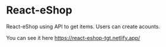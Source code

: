 # React-eShop
React-eShop using API to get items. Users can create acounts.

You can see it here https://react-eshop-tgt.netlify.app/
